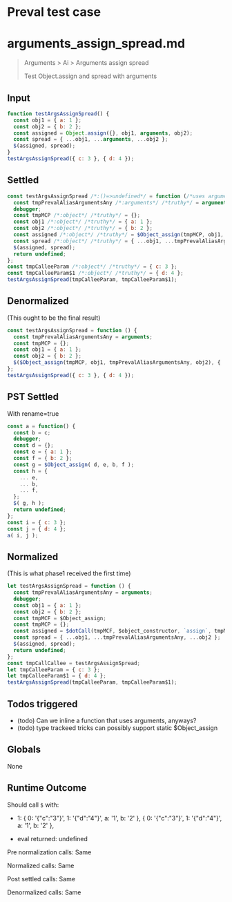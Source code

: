 # Preval test case

# arguments_assign_spread.md

> Arguments > Ai > Arguments assign spread
>
> Test Object.assign and spread with arguments

## Input

`````js filename=intro
function testArgsAssignSpread() {
  const obj1 = { a: 1 };
  const obj2 = { b: 2 };
  const assigned = Object.assign({}, obj1, arguments, obj2);
  const spread = { ...obj1, ...arguments, ...obj2 };
  $(assigned, spread);
}
testArgsAssignSpread({ c: 3 }, { d: 4 });
`````


## Settled


`````js filename=intro
const testArgsAssignSpread /*:()=>undefined*/ = function (/*uses arguments*/) {
  const tmpPrevalAliasArgumentsAny /*:arguments*/ /*truthy*/ = arguments;
  debugger;
  const tmpMCP /*:object*/ /*truthy*/ = {};
  const obj1 /*:object*/ /*truthy*/ = { a: 1 };
  const obj2 /*:object*/ /*truthy*/ = { b: 2 };
  const assigned /*:object*/ /*truthy*/ = $Object_assign(tmpMCP, obj1, tmpPrevalAliasArgumentsAny, obj2);
  const spread /*:object*/ /*truthy*/ = { ...obj1, ...tmpPrevalAliasArgumentsAny, ...obj2 };
  $(assigned, spread);
  return undefined;
};
const tmpCalleeParam /*:object*/ /*truthy*/ = { c: 3 };
const tmpCalleeParam$1 /*:object*/ /*truthy*/ = { d: 4 };
testArgsAssignSpread(tmpCalleeParam, tmpCalleeParam$1);
`````


## Denormalized
(This ought to be the final result)

`````js filename=intro
const testArgsAssignSpread = function () {
  const tmpPrevalAliasArgumentsAny = arguments;
  const tmpMCP = {};
  const obj1 = { a: 1 };
  const obj2 = { b: 2 };
  $($Object_assign(tmpMCP, obj1, tmpPrevalAliasArgumentsAny, obj2), { ...obj1, ...tmpPrevalAliasArgumentsAny, ...obj2 });
};
testArgsAssignSpread({ c: 3 }, { d: 4 });
`````


## PST Settled
With rename=true

`````js filename=intro
const a = function() {
  const b = c;
  debugger;
  const d = {};
  const e = { a: 1 };
  const f = { b: 2 };
  const g = $Object_assign( d, e, b, f );
  const h = {
    ... e,
    ... b,
    ... f,
  };
  $( g, h );
  return undefined;
};
const i = { c: 3 };
const j = { d: 4 };
a( i, j );
`````


## Normalized
(This is what phase1 received the first time)

`````js filename=intro
let testArgsAssignSpread = function () {
  const tmpPrevalAliasArgumentsAny = arguments;
  debugger;
  const obj1 = { a: 1 };
  const obj2 = { b: 2 };
  const tmpMCF = $Object_assign;
  const tmpMCP = {};
  const assigned = $dotCall(tmpMCF, $object_constructor, `assign`, tmpMCP, obj1, tmpPrevalAliasArgumentsAny, obj2);
  const spread = { ...obj1, ...tmpPrevalAliasArgumentsAny, ...obj2 };
  $(assigned, spread);
  return undefined;
};
const tmpCallCallee = testArgsAssignSpread;
let tmpCalleeParam = { c: 3 };
let tmpCalleeParam$1 = { d: 4 };
testArgsAssignSpread(tmpCalleeParam, tmpCalleeParam$1);
`````


## Todos triggered


- (todo) Can we inline a function that uses arguments, anyways?
- (todo) type trackeed tricks can possibly support static $Object_assign


## Globals


None


## Runtime Outcome


Should call `$` with:
 - 1: 
  { 0: '{"c":"3"}', 1: '{"d":"4"}', a: '1', b: '2' },
  { 0: '{"c":"3"}', 1: '{"d":"4"}', a: '1', b: '2' },

 - eval returned: undefined

Pre normalization calls: Same

Normalized calls: Same

Post settled calls: Same

Denormalized calls: Same
